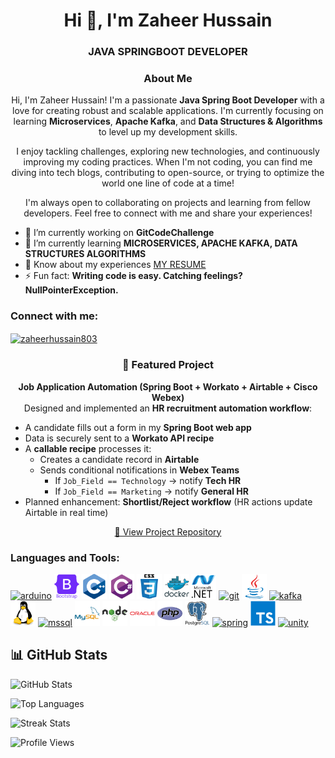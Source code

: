 <h1 align="center">Hi 👋, I'm Zaheer Hussain</h1>
<h3 align="center">JAVA SPRINGBOOT DEVELOPER</h3>

<h3 align="center">About Me</h3>
<p align="center">
  Hi, I'm Zaheer Hussain! I'm a passionate <strong>Java Spring Boot Developer</strong> with a love for creating robust and scalable applications. I'm currently focusing on learning <strong>Microservices</strong>, <strong>Apache Kafka</strong>, and <strong>Data Structures & Algorithms</strong> to level up my development skills. 
</p>
<p align="center">
  I enjoy tackling challenges, exploring new technologies, and continuously improving my coding practices. When I'm not coding, you can find me diving into tech blogs, contributing to open-source, or trying to optimize the world one line of code at a time!
</p>
<p align="center">
  I'm always open to collaborating on projects and learning from fellow developers. Feel free to connect with me and share your experiences!
</p>

- 🔭 I’m currently working on **GitCodeChallenge**
- 🌱 I’m currently learning **MICROSERVICES, APACHE KAFKA, DATA STRUCTURES ALGORITHMS**
- 📄 Know about my experiences [MY RESUME](https://drive.google.com/file/d/1sTHBfYHrTgWEUcQi1Cyb-K2AGoZRyCZf/view?usp=sharing)
- ⚡ Fun fact: **Writing code is easy. Catching feelings? NullPointerException.**

<h3 align="left">Connect with me:</h3>
<p align="left">
  <a href="https://instagram.com/zaheerhussain803" target="blank"><img align="center" src="https://raw.githubusercontent.com/rahuldkjain/github-profile-readme-generator/master/src/images/icons/Social/instagram.svg" alt="zaheerhussain803" height="30" width="40" /></a>
</p>
<h3 align="center">🚀 Featured Project</h3>

<p align="center">
  <strong>Job Application Automation (Spring Boot + Workato + Airtable + Cisco Webex)</strong><br>
  Designed and implemented an <strong>HR recruitment automation workflow</strong>:
</p>

- A candidate fills out a form in my **Spring Boot web app**  
- Data is securely sent to a **Workato API recipe**  
- A **callable recipe** processes it:
  - Creates a candidate record in **Airtable**  
  - Sends conditional notifications in **Webex Teams**  
    - If `Job_Field == Technology` → notify **Tech HR**  
    - If `Job_Field == Marketing` → notify **General HR**  
- Planned enhancement: **Shortlist/Reject workflow** (HR actions update Airtable in real time)  

<p align="center">
  <a href="https://github.com/zaheerhussain803/Form-Hr-Automation-Workflow-workato" target="_blank">
    🔗 View Project Repository
  </a>
</p>


<h3 align="left">Languages and Tools:</h3>
<p align="left">
  <a href="https://www.arduino.cc/" target="_blank" rel="noreferrer"><img src="https://cdn.worldvectorlogo.com/logos/arduino-1.svg" alt="arduino" width="40" height="40"/></a>
  <a href="https://getbootstrap.com" target="_blank" rel="noreferrer"><img src="https://raw.githubusercontent.com/devicons/devicon/master/icons/bootstrap/bootstrap-plain-wordmark.svg" alt="bootstrap" width="40" height="40"/></a>
  <a href="https://www.w3schools.com/cpp/" target="_blank" rel="noreferrer"><img src="https://raw.githubusercontent.com/devicons/devicon/master/icons/cplusplus/cplusplus-original.svg" alt="cplusplus" width="40" height="40"/></a>
  <a href="https://www.w3schools.com/cs/" target="_blank" rel="noreferrer"><img src="https://raw.githubusercontent.com/devicons/devicon/master/icons/csharp/csharp-original.svg" alt="csharp" width="40" height="40"/></a>
  <a href="https://www.w3schools.com/css/" target="_blank" rel="noreferrer"><img src="https://raw.githubusercontent.com/devicons/devicon/master/icons/css3/css3-original-wordmark.svg" alt="css3" width="40" height="40"/></a>
  <a href="https://www.docker.com/" target="_blank" rel="noreferrer"><img src="https://raw.githubusercontent.com/devicons/devicon/master/icons/docker/docker-original-wordmark.svg" alt="docker" width="40" height="40"/></a>
  <a href="https://dotnet.microsoft.com/" target="_blank" rel="noreferrer"><img src="https://raw.githubusercontent.com/devicons/devicon/master/icons/dot-net/dot-net-original-wordmark.svg" alt="dotnet" width="40" height="40"/></a>
  <a href="https://git-scm.com/" target="_blank" rel="noreferrer"><img src="https://www.vectorlogo.zone/logos/git-scm/git-scm-icon.svg" alt="git" width="40" height="40"/></a>
  <a href="https://www.java.com" target="_blank" rel="noreferrer"><img src="https://raw.githubusercontent.com/devicons/devicon/master/icons/java/java-original.svg" alt="java" width="40" height="40"/></a>
  <a href="https://kafka.apache.org/" target="_blank" rel="noreferrer"><img src="https://www.vectorlogo.zone/logos/apache_kafka/apache_kafka-icon.svg" alt="kafka" width="40" height="40"/></a>
  <a href="https://www.linux.org/" target="_blank" rel="noreferrer"><img src="https://raw.githubusercontent.com/devicons/devicon/master/icons/linux/linux-original.svg" alt="linux" width="40" height="40"/></a>
  <a href="https://www.microsoft.com/en-us/sql-server" target="_blank" rel="noreferrer"><img src="https://www.svgrepo.com/show/303229/microsoft-sql-server-logo.svg" alt="mssql" width="40" height="40"/></a>
  <a href="https://www.mysql.com/" target="_blank" rel="noreferrer"><img src="https://raw.githubusercontent.com/devicons/devicon/master/icons/mysql/mysql-original-wordmark.svg" alt="mysql" width="40" height="40"/></a>
  <a href="https://nodejs.org" target="_blank" rel="noreferrer"><img src="https://raw.githubusercontent.com/devicons/devicon/master/icons/nodejs/nodejs-original-wordmark.svg" alt="nodejs" width="40" height="40"/></a>
  <a href="https://www.oracle.com/" target="_blank" rel="noreferrer"><img src="https://raw.githubusercontent.com/devicons/devicon/master/icons/oracle/oracle-original.svg" alt="oracle" width="40" height="40"/></a>
  <a href="https://www.php.net" target="_blank" rel="noreferrer"><img src="https://raw.githubusercontent.com/devicons/devicon/master/icons/php/php-original.svg" alt="php" width="40" height="40"/></a>
  <a href="https://www.postgresql.org" target="_blank" rel="noreferrer"><img src="https://raw.githubusercontent.com/devicons/devicon/master/icons/postgresql/postgresql-original-wordmark.svg" alt="postgresql" width="40" height="40"/></a>
  <a href="https://spring.io/" target="_blank" rel="noreferrer"><img src="https://www.vectorlogo.zone/logos/springio/springio-icon.svg" alt="spring" width="40" height="40"/></a>
  <a href="https://www.typescriptlang.org/" target="_blank" rel="noreferrer"><img src="https://raw.githubusercontent.com/devicons/devicon/master/icons/typescript/typescript-original.svg" alt="typescript" width="40" height="40"/></a>
  <a href="https://unity.com/" target="_blank" rel="noreferrer"><img src="https://www.vectorlogo.zone/logos/unity3d/unity3d-icon.svg" alt="unity" width="40" height="40"/></a>
</p>

## 📊 GitHub Stats

![GitHub Stats](https://github-readme-stats.vercel.app/api?username=zaheerhussain803&show_icons=true&hide_border=true)

![Top Languages](https://github-readme-stats.vercel.app/api/top-langs/?username=zaheerhussain803&exclude_repo=KNN-Image-Classification&show_icons=true&hide_border=true&layout=compact&langs_count=8)

![Streak Stats](https://github-readme-streak-stats.herokuapp.com/?user=zaheerhussain803&hide_border=true)

![Profile Views](https://komarev.com/ghpvc/?username=zaheerhussain803&color=blueviolet)
